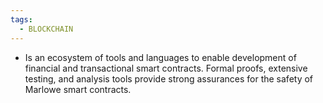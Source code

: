 ```yaml
---
tags:
  - BLOCKCHAIN
---
```


* Is an ecosystem of tools and languages to enable development of financial and transactional smart contracts. Formal proofs, extensive testing, and analysis tools provide strong assurances for the safety of Marlowe smart contracts.

